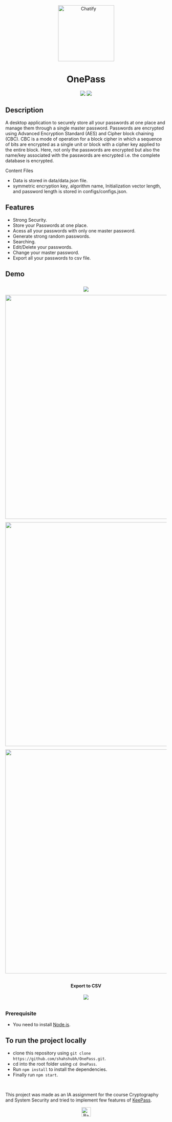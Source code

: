  <div align="center">
<img src="./images/welcome-logo.svg"  alt="Chatify" height="175" >

# OnePass

[![](https://img.shields.io/badge/Made_with-electron-blue?style=for-the-badge&logo=electron)](https://www.electronjs.org/docs)
[![](https://img.shields.io/badge/IDE-Visual_Studio_Code-red?style=for-the-badge&logo=visual-studio-code)](https://code.visualstudio.com/ "Visual Studio Code")



</div>


## Description

A desktop application to securely store all your passwords at one place and manage them through a single master password.
Passwords are encrypted using Advanced Encryption Standard (AES) and Cipher block chaining (CBC).
CBC is a mode of operation for a block cipher in which a sequence of bits are encrypted as a single unit or block with a cipher key applied to the entire block.
Here, not only the passwords are encrypted but also the name/key associated with the passwords are encrypted i.e. the complete database is encrypted.

Content Files
- Data is stored in data/data.json file.
- symmetric encryption key, algorithm name, Initialization vector length, and password length is stored in configs/configs.json.

<!-- 
## Download Application

- <a href='#'>Windows</a> -->

## Features

- Strong Security.
- Store your Passwords at one place.
- Acess all your passwords with only one master password.
- Generate strong random passwords.
- Searching.
- Edit/Delete your passwords.
- Change your master password.
- Export all your passwords to csv file.

## Demo

<div align="center">

<!-- <h4 align="center">Chatting Page</h4> -->
<img style="margin: 10px;" src="./screenshots/demo.gif"/>

<br />

<!-- <img height=400 width=600 style="margin-bottom: 10px;" src="./screenshots/5.PNG"/> -->

<img height=700 width=800 style="margin-bottom: 10px;" src="./screenshots/1.PNG"/>

<img height=700 width=800 style="margin-bottom: 10px;" src="./screenshots/2.PNG"/>

<img height=700 width=800 style="margin-bottom: 10px;" src="./screenshots/3.PNG"/>

<h4 align="center">Export to CSV</h4>
<img style="margin-bottom: 10px;" src="./screenshots/4.PNG"/>


</div>

### Prerequisite

- You need to install [Node.js](https://nodejs.org/en/download/).

## To run the project locally

- clone this repository using `git clone https://github.com/shahshubh/OnePass.git`.
- cd into the root folder using `cd OnePass`.
- Run `npm install` to install the dependencies.
- Finally run `npm start`.

<br/>

This project was made as an IA assignment for the course Cryptography and System Security and tried to implement few features of [KeePass](https://keepass.info/).


<p align="center"><a href="https://github.com/shahshubh/OnePass#"><img src="./screenshots/backToTopButton.png" alt="Back to top" height="29"/></a></p>
